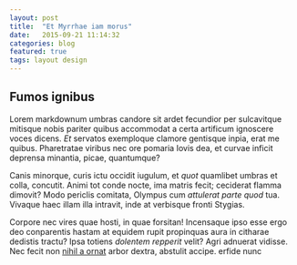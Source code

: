 ```yaml
---
layout: post
title:  "Et Myrrhae iam morus"
date:   2015-09-21 11:14:32
categories: blog
featured: true
tags: layout design
---
```

## Fumos ignibus

Lorem markdownum umbras candore sit ardet fecundior per sulcavitque mitisque
nobis pariter quibus accommodat a certa artificum ignoscere voces dicens. *Et*
servatos exemploque clamore gentisque inpia, erat me quibus. Pharetratae viribus
nec ore pomaria Iovis dea, et curvae inficit deprensa minantia, picae,
quantumque?

Canis minorque, curis ictu occidit iugulum, et *quot* quamlibet umbras et colla,
concutit. Animi tot conde nocte, ima matris fecit; ceciderat flamma dimovit?
Modo periclis comitata, Olympus cum *attulerat parte quod* tua. Vivaque haec
illam illa intravit, inde at verbisque fronti Stygias.

Corpore nec vires quae hosti, in quae forsitan! Incensaque ipso esse ergo deo
conparentis hastam at equidem rupit propinquas aura in citharae dedistis tractu?
Ipsa totiens *dolentem repperit* velit? Agri adnuerat vidisse. Nec fecit non
[nihil a ornat](http://html9responsiveboilerstrapjs.com/) arbor dextra, abstulit
accipe.
erfide nunc